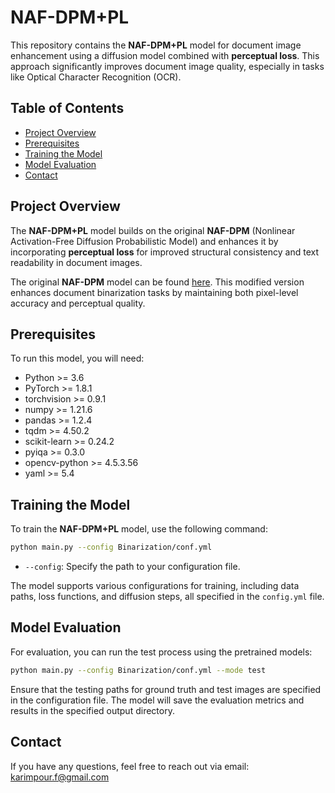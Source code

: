 
# NAF-DPM+PL

This repository contains the **NAF-DPM+PL** model for document image enhancement using a diffusion model combined with **perceptual loss**. This approach significantly improves document image quality, especially in tasks like Optical Character Recognition (OCR).

## Table of Contents
- [Project Overview](#project-overview)
- [Prerequisites](#prerequisites)
- [Training the Model](#training-the-model)
- [Model Evaluation](#model-evaluation)
- [Contact](#contact)

## Project Overview

The **NAF-DPM+PL** model builds on the original **NAF-DPM** (Nonlinear Activation-Free Diffusion Probabilistic Model) and enhances it by incorporating **perceptual loss** for improved structural consistency and text readability in document images.

The original **NAF-DPM** model can be found [here](https://github.com/ispamm/NAF-DPM/tree/main). This modified version enhances document binarization tasks by maintaining both pixel-level accuracy and perceptual quality.

## Prerequisites

To run this model, you will need:

- Python >= 3.6
- PyTorch >= 1.8.1
- torchvision >= 0.9.1
- numpy >= 1.21.6
- pandas >= 1.2.4
- tqdm >= 4.50.2
- scikit-learn >= 0.24.2
- pyiqa >= 0.3.0
- opencv-python >= 4.5.3.56
- yaml >= 5.4


## Training the Model

To train the **NAF-DPM+PL** model, use the following command:

```bash
python main.py --config Binarization/conf.yml
```

- `--config`: Specify the path to your configuration file.

The model supports various configurations for training, including data paths, loss functions, and diffusion steps, all specified in the `config.yml` file.

## Model Evaluation

For evaluation, you can run the test process using the pretrained models:

```bash
python main.py --config Binarization/conf.yml --mode test
```

Ensure that the testing paths for ground truth and test images are specified in the configuration file. The model will save the evaluation metrics and results in the specified output directory.

## Contact

If you have any questions, feel free to reach out via email: karimpour.f@gmail.com

